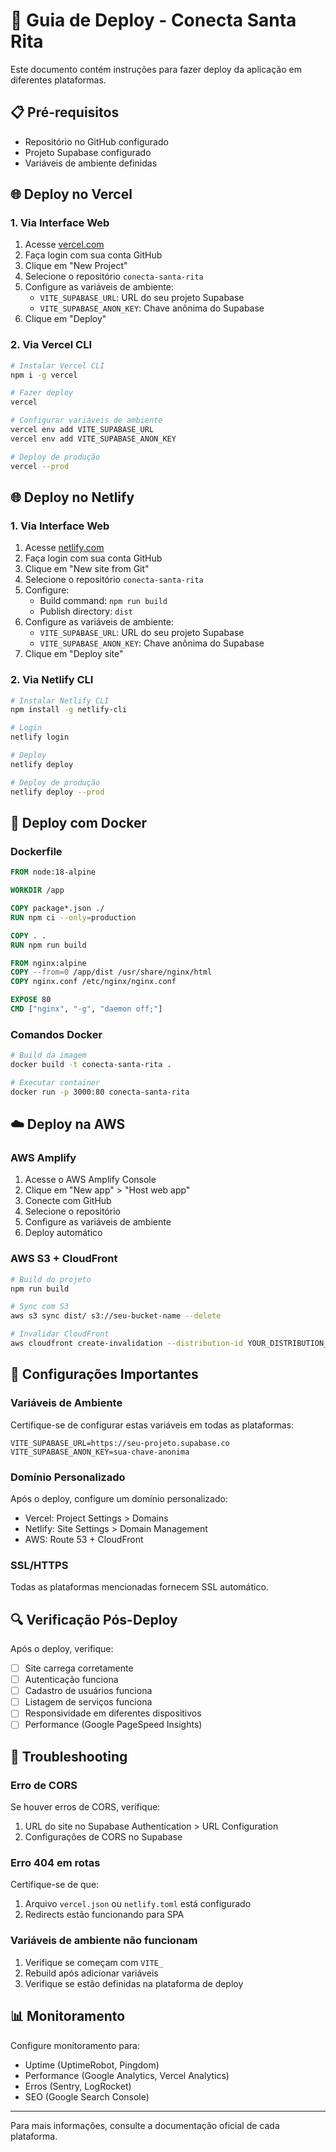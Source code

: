 # 🚀 Guia de Deploy - Conecta Santa Rita

Este documento contém instruções para fazer deploy da aplicação em diferentes plataformas.

## 📋 Pré-requisitos

- Repositório no GitHub configurado
- Projeto Supabase configurado
- Variáveis de ambiente definidas

## 🌐 Deploy no Vercel

### 1. Via Interface Web
1. Acesse [vercel.com](https://vercel.com)
2. Faça login com sua conta GitHub
3. Clique em "New Project"
4. Selecione o repositório `conecta-santa-rita`
5. Configure as variáveis de ambiente:
   - `VITE_SUPABASE_URL`: URL do seu projeto Supabase
   - `VITE_SUPABASE_ANON_KEY`: Chave anônima do Supabase
6. Clique em "Deploy"

### 2. Via Vercel CLI
```bash
# Instalar Vercel CLI
npm i -g vercel

# Fazer deploy
vercel

# Configurar variáveis de ambiente
vercel env add VITE_SUPABASE_URL
vercel env add VITE_SUPABASE_ANON_KEY

# Deploy de produção
vercel --prod
```

## 🌐 Deploy no Netlify

### 1. Via Interface Web
1. Acesse [netlify.com](https://netlify.com)
2. Faça login com sua conta GitHub
3. Clique em "New site from Git"
4. Selecione o repositório `conecta-santa-rita`
5. Configure:
   - Build command: `npm run build`
   - Publish directory: `dist`
6. Configure as variáveis de ambiente:
   - `VITE_SUPABASE_URL`: URL do seu projeto Supabase
   - `VITE_SUPABASE_ANON_KEY`: Chave anônima do Supabase
7. Clique em "Deploy site"

### 2. Via Netlify CLI
```bash
# Instalar Netlify CLI
npm install -g netlify-cli

# Login
netlify login

# Deploy
netlify deploy

# Deploy de produção
netlify deploy --prod
```

## 🐳 Deploy com Docker

### Dockerfile
```dockerfile
FROM node:18-alpine

WORKDIR /app

COPY package*.json ./
RUN npm ci --only=production

COPY . .
RUN npm run build

FROM nginx:alpine
COPY --from=0 /app/dist /usr/share/nginx/html
COPY nginx.conf /etc/nginx/nginx.conf

EXPOSE 80
CMD ["nginx", "-g", "daemon off;"]
```

### Comandos Docker
```bash
# Build da imagem
docker build -t conecta-santa-rita .

# Executar container
docker run -p 3000:80 conecta-santa-rita
```

## ☁️ Deploy na AWS

### AWS Amplify
1. Acesse o AWS Amplify Console
2. Clique em "New app" > "Host web app"
3. Conecte com GitHub
4. Selecione o repositório
5. Configure as variáveis de ambiente
6. Deploy automático

### AWS S3 + CloudFront
```bash
# Build do projeto
npm run build

# Sync com S3
aws s3 sync dist/ s3://seu-bucket-name --delete

# Invalidar CloudFront
aws cloudfront create-invalidation --distribution-id YOUR_DISTRIBUTION_ID --paths "/*"
```

## 🔧 Configurações Importantes

### Variáveis de Ambiente
Certifique-se de configurar estas variáveis em todas as plataformas:

```env
VITE_SUPABASE_URL=https://seu-projeto.supabase.co
VITE_SUPABASE_ANON_KEY=sua-chave-anonima
```

### Domínio Personalizado
Após o deploy, configure um domínio personalizado:
- Vercel: Project Settings > Domains
- Netlify: Site Settings > Domain Management
- AWS: Route 53 + CloudFront

### SSL/HTTPS
Todas as plataformas mencionadas fornecem SSL automático.

## 🔍 Verificação Pós-Deploy

Após o deploy, verifique:
- [ ] Site carrega corretamente
- [ ] Autenticação funciona
- [ ] Cadastro de usuários funciona
- [ ] Listagem de serviços funciona
- [ ] Responsividade em diferentes dispositivos
- [ ] Performance (Google PageSpeed Insights)

## 🐛 Troubleshooting

### Erro de CORS
Se houver erros de CORS, verifique:
1. URL do site no Supabase Authentication > URL Configuration
2. Configurações de CORS no Supabase

### Erro 404 em rotas
Certifique-se de que:
1. Arquivo `vercel.json` ou `netlify.toml` está configurado
2. Redirects estão funcionando para SPA

### Variáveis de ambiente não funcionam
1. Verifique se começam com `VITE_`
2. Rebuild após adicionar variáveis
3. Verifique se estão definidas na plataforma de deploy

## 📊 Monitoramento

Configure monitoramento para:
- Uptime (UptimeRobot, Pingdom)
- Performance (Google Analytics, Vercel Analytics)
- Erros (Sentry, LogRocket)
- SEO (Google Search Console)

---

Para mais informações, consulte a documentação oficial de cada plataforma.
